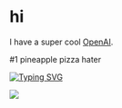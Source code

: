 <h1 align="left">hi</h1>

I have a super cool [OpenAI](https://www.openai.com).

\#1 pineapple pizza hater

[![Typing SVG](https://readme-typing-svg.demolab.com?font=Fira+Code&pause=1000&random=false&width=435&lines=pineapple+pizza+sucks+)](https://git.io/typing-svg)

![](https://komarev.com/ghpvc/?username=ashertenenbaum&base=1000)
